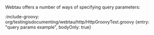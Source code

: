 Webtau offers a number of ways of specifying query parameters:

:include-groovy: org/testingisdocumenting/webtau/http/HttpGroovyTest.groovy {entry: "query params example", bodyOnly: true}
